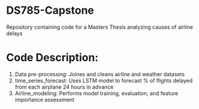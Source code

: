 # DS785-Capstone
Repository containing code for a Masters Thesis analyzing causes of airline delays

# Code Description:
1. Data pre-processing: Joines and cleans airline and weather datasets
2. time_series_forecast: Uses LSTM model to forecast % of flights delayed from each airplane 24 hours in advance
3. Airline_modeling: Performs model training, evaluation, and feature importance assessment

